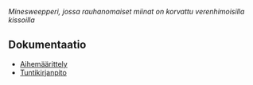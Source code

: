 *Minesweepperi, jossa rauhanomaiset miinat on korvattu verenhimoisilla kissoilla*


## Dokumentaatio

* [Aihemäärittely](dokumentaation/aiheenKuvausJaRakenne.md)
* [Tuntikirjanpito](dokumentaation/tuntikirjanpito.md)
